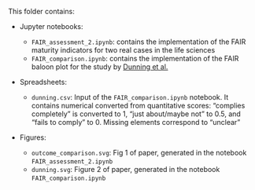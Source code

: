 This folder contains:  

- Jupyter notebooks: 
  - `FAIR_assessment_2.ipynb`: contains the implementation of the FAIR maturity indicators for two real cases in the life sciences   
  - `FAIR_comparison.ipynb`: contains the implementation of the FAIR baloon plot for the study by [Dunning et al.](http://www.ijdc.net/article/view/567/493)    

- Spreadsheets:
  - `dunning.csv`: Input of the `FAIR_comparison.ipynb` notebook. It contains numerical converted from quantitative scores: “complies completely” is converted to 1, “just about/maybe not” to 0.5, and “fails to comply” to 0. Missing elements correspond to “unclear”

- Figures: 
  - `outcome_comparison.svg`: Fig 1 of paper, generated in the notebook `FAIR_assessment_2.ipynb`  
  - `dunning.svg`: Figure 2 of paper, generated in the notebook `FAIR_comparison.ipynb`
